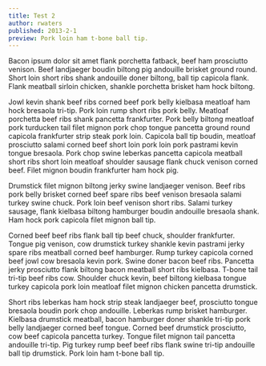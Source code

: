 ```yaml
---
title: Test 2
author: rwaters
published: 2013-2-1
preview: Pork loin ham t-bone ball tip.
---
```

Bacon ipsum dolor sit amet flank porchetta fatback, beef ham prosciutto venison. Beef landjaeger boudin biltong pig andouille brisket ground round. Short loin short ribs shank andouille doner biltong, ball tip capicola flank. Flank meatball sirloin chicken, shankle porchetta brisket ham hock biltong.

Jowl kevin shank beef ribs corned beef pork belly kielbasa meatloaf ham hock bresaola tri-tip. Pork loin rump short ribs pork belly. Meatloaf porchetta beef ribs shank pancetta frankfurter. Pork belly biltong meatloaf pork turducken tail filet mignon pork chop tongue pancetta ground round capicola frankfurter strip steak pork loin. Capicola ball tip boudin, meatloaf prosciutto salami corned beef short loin pork loin pork pastrami kevin tongue bresaola. Pork chop swine leberkas pancetta capicola meatball short ribs short loin meatloaf shoulder sausage flank chuck venison corned beef. Filet mignon boudin frankfurter ham hock pig.

Drumstick filet mignon biltong jerky swine landjaeger venison. Beef ribs pork belly brisket corned beef spare ribs beef venison bresaola salami turkey swine chuck. Pork loin beef venison short ribs. Salami turkey sausage, flank kielbasa biltong hamburger boudin andouille bresaola shank. Ham hock pork capicola filet mignon ball tip.

Corned beef beef ribs flank ball tip beef chuck, shoulder frankfurter. Tongue pig venison, cow drumstick turkey shankle kevin pastrami jerky spare ribs meatball corned beef hamburger. Rump turkey capicola corned beef jowl cow bresaola kevin pork. Swine doner bacon beef ribs. Pancetta jerky prosciutto flank biltong bacon meatball short ribs kielbasa. T-bone tail tri-tip beef ribs cow. Shoulder chuck kevin, beef biltong kielbasa tongue turkey capicola pork loin meatloaf filet mignon chicken pancetta drumstick.

Short ribs leberkas ham hock strip steak landjaeger beef, prosciutto tongue bresaola boudin pork chop andouille. Leberkas rump brisket hamburger. Kielbasa drumstick meatball, bacon hamburger doner shankle tri-tip pork belly landjaeger corned beef tongue. Corned beef drumstick prosciutto, cow beef capicola pancetta turkey. Tongue filet mignon tail pancetta andouille tri-tip. Pig turkey rump beef beef ribs flank swine tri-tip andouille ball tip drumstick. Pork loin ham t-bone ball tip.